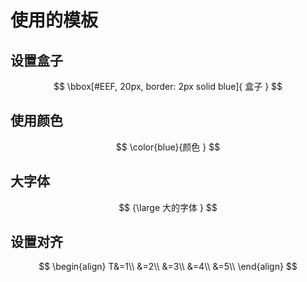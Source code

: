 # 使用的模板

## 设置盒子

$$
\bbox[#EEF, 20px, border: 2px solid blue]{
盒子
}
$$

## 使用颜色

$$
\color{blue}{颜色 }     
$$

## 大字体

$$
{\large 
大的字体
}   
$$

## 设置对齐

$$
\begin{align}
T&=1\\
&=2\\
&=3\\
&=4\\
&=5\\
\end{align}
$$

